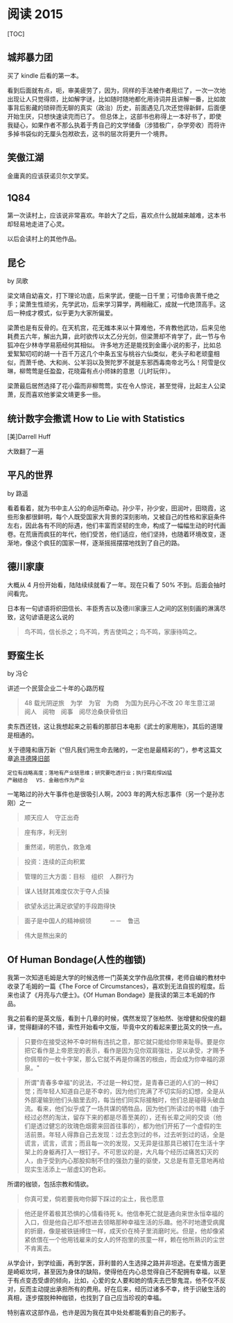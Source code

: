 # 阅读 2015

[TOC]

## 城邦暴力团

买了 kindle 后看的第一本。

看到后面就有点，呃，审美疲劳了，因为，同样的手法被作者用烂了，一次一次地出现让人只觉得烦，比如解字谜，比如随时随地都化用诗词并且讲解一番，比如故事背后影藏的琐碎而无聊的真实（政治）历史，前面遇见几次还觉得新鲜，后面便开始生厌，只想快速读完而已了。
但总体上，这部书也称得上一本好书了，即使我疑心，如果作者不那么执着于秀自己的文学储备（涉猎极广，杂学旁收）而将许多掉书袋似的无厘头包袱砍去，这书的层次将更升一个境界。

## 笑傲江湖

金庸真的应该获诺贝尔文学奖。

## 1Q84

第一次读村上，应该说非常喜欢。年龄大了之后，喜欢点什么就越来越难，这本书却轻易地走进了心灵。

以后会读村上的其他作品。

## 昆仑

by 凤歌

梁文靖自幼喜文，打下理论功底，后来学武，便能一日千里；可惜命丧萧千绝之手；梁萧生性顽劣，先学武功，后来学习算学，两相融汇，成就一代绝顶高手。这后一种成才模式，似乎更为大家所偏爱。

梁萧也是有反骨的。在天机宫，花无媸本来以十算难他，不肯教他武功，后来见他耗费五六年，解出九算，此时欲传以太乙分光剑，但梁萧却不肯学了，此一节与令狐冲在少林寺学易筋经何其相似。
许多地方还是能找到金庸小说的影子，比如总爱絮絮叨叨的胡一十百千万这几个中条五宝与桃谷六仙类似，老头子和老顽童相似，而萧千绝、大和尚、公羊羽以及贺陀罗不就是东邪西毒南帝北丐么！阿雪是仪琳，柳莺莺是任盈盈，花晓霜有点小师妹的意思（儿时玩伴）。

梁萧最后居然选择了花小霜而非柳莺莺，实在令人惊诧，甚至觉得，比起主人公梁萧，反而喜欢他爹梁文靖更多一些。

## 统计数字会撒谎 How to Lie with Statistics

[美]Darrell Huff

大致翻了一遍

## 平凡的世界

by 路遥

看着看着，就为书中主人公的命运所牵动。孙少平，孙少安，田润叶，田晓霞，这些形象都很鲜明，每个人既受国家大背景的深刻影响，又被自己的性格和家庭条件左右，因此各有不同的际遇，他们丰富而坚韧的生命，构成了一幅幅生动的时代画卷。在荒唐而疯狂的年代，他们受苦，他们适应，他们坚持，也随着环境改变，逐渐地，像这个疯狂的国家一样，逐渐摇摇摆摆地找到了自己的路。

## 德川家康

大概从 4 月份开始看，陆陆续续就看了一年。现在只看了 50% 不到。后面会抽时间看完。

日本有一句谚语将织田信长、丰臣秀吉以及德川家康三人之间的区别刻画的淋漓尽致，这句谚语是这么说的

> 鸟不鸣，信长杀之；鸟不鸣，秀吉使鸣之；鸟不鸣，家康待鸣之。

## 野蛮生长

by 冯仑

讲述一个民营企业二十年的心路历程

> 48 载光阴逆旅　为学　为官　为商　为国为民丹心不改
> 20 年生意江湖　阅人　阅物　阅事　阅尽沧桑侠骨依旧

卖东西还钱，这让我想起来之前看的那部日本电影《武士的家用账》，其后的道理是相通的。

关于德隆和唐万新（“但凡我们用生命去赌的，一定也是最精彩的”），参考这篇文章[追寻德隆旧部](http://www.tuiwen.org/article/75501760493/)

    定位有战略高度；落地有产业链思维；研究要吃透行业；执行需彪悍凶猛
    产融结合　 VS. 金融也作为产业

一笔略过的孙大午事件也是很吸引人啊，2003 年的两大标志事件（另一个是孙志刚）之一

> 顺天应人　守正出奇

> 座有序，利无别

> 重然诺，明恩仇，救急难

> 投资：连续的正向积累

> 管理的三大方面：目标　组织　人群行为

> 谋人钱财其难度仅次于夺人贞操

> 欲望永远比满足欲望的手段跑得快

> 面子是中国人的精神纲领　　　－－　鲁迅

> 伟大是熬出来的

## Of Human Bondage(人性的枷锁)

我第一次知道毛姆是大学的时候选修一门英美文学作品欣赏棵，老师自编的教材中收录了毛姆的一篇《The Force of Circumstances》，喜欢到无法自拔的程度。后来也读了《月亮与六便士》。《Of Human Bondage》是我读的第三本毛姆的作品。

我之前看的是英文版，看到十几章的时候，偶然发现了张柏然、张增健和倪俊的翻译，觉得翻译的不错，索性开始看中文版，毕竟中文的看起来要比英文的快一点。

> 只要你在接受这种不幸时稍有违抗之意，那它就只能给你带来耻辱。要是你把它看作是上帝恩宠的表示，看作是因为见你双肩强壮，足以承受，才赐予你佩带的一枚十字架，那么它就不再是你痛苦的根由，而会成为你幸福的源泉。"

> 所谓"青春多幸福"的说法，不过是一种幻觉，是青春已逝的人们的一种幻觉；而年轻人知道自己是不幸的，因为他们充满了不切实际的幻想，全是从外部灌输到他们头脑里去的，每当他们同实际接触时，他们总是碰得头破血流。看来，他们似乎成了一场共谋的牺牲品，因为他们所读过的书籍（由于经过必然的淘汰，留存下来的都是尽善至美的），还有长辈之间的交谈（他们是透过健忘的玫瑰色烟雾来回首往事的），都为他们开拓了一个虚假的生活前景。年轻人得靠自己去发现：过去念到过的书，过去听到过的话，全是谎言，谎言，谎言；而且每一次的发现，又无异是往那具已被钉在生活十字架上的身躯再打入一根钉子。不可思议的是，大凡每个经历过痛苦幻灭的人，由于受到内心那股抑制不住的强劲力量的驱使，又总是有意无意地再给现实生活添上一层虚幻的色彩。

所谓的枷锁，包括宗教和情欲。

> 你真可爱，倘若要我吻你脚下踩过的尘土，我也愿意

> 他还是怀着极其恐惧的心情看待死 k。他信奉死亡就是通向来世永恒幸福的入口，但是他自己却不想进去领略那种幸福生活的乐趣。他不时地遭受病魔的折磨，像是被铁链缚住一样，成天价在椅子里消磨时光。但是，他却像紧紧依偎在一个他用钱雇来的女人的怀抱里的孩童一样，赖在他所熟识的尘世不肯离去。

从学会计，到学绘画，再到学医，菲利普的人生选择之路并非坦途。在爱情方面更是崎岖坎坷，甚至因为身体的缺陷，使得他在内心总觉得自己不配拥有幸福，以至于有点变态受虐的倾向，比如，心爱的女人要和她的情夫去巴黎鬼混，他不仅不反对，反而主动提出承担所有的费用。好在后来，经历过诸多不幸，终于识破生活的真相，逐步摆脱种种枷锁，也找到了自己应当珍视的幸福。

特别喜欢这部作品，也许是因为我在其中处处都能看到自己的影子。
